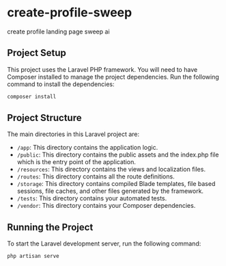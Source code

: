 # create-profile-sweep
create profile landing page sweep ai

## Project Setup
This project uses the Laravel PHP framework. You will need to have Composer installed to manage the project dependencies. Run the following command to install the dependencies:

```bash
composer install
```

## Project Structure
The main directories in this Laravel project are:

- `/app`: This directory contains the application logic.
- `/public`: This directory contains the public assets and the index.php file which is the entry point of the application.
- `/resources`: This directory contains the views and localization files.
- `/routes`: This directory contains all the route definitions.
- `/storage`: This directory contains compiled Blade templates, file based sessions, file caches, and other files generated by the framework.
- `/tests`: This directory contains your automated tests.
- `/vendor`: This directory contains your Composer dependencies.

## Running the Project
To start the Laravel development server, run the following command:

```bash
php artisan serve
```